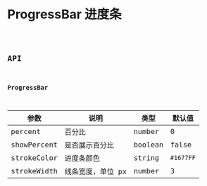# ProgressBar 进度条

<code src="./demos/index.tsx" />

## API

### ProgressBar

| 参数        | 说明              | 类型    | 默认值    |
| ----------- | ----------------- | ------- | --------- |
| percent     | 百分比            | number  | 0         |
| showPercent | 是否展示百分比    | boolean | false     |
| strokeColor | 进度条颜色        | string  | `#1677FF` |
| strokeWidth | 线条宽度，单位 px | number  | 3         |
